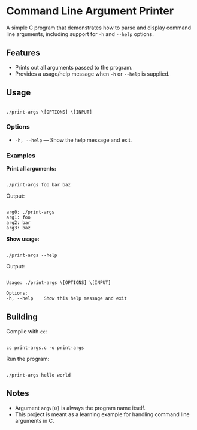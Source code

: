 # Command Line Argument Printer

A simple C program that demonstrates how to parse and display command line arguments, including support for `-h` and `--help` options.

## Features

- Prints out all arguments passed to the program.
- Provides a usage/help message when `-h` or `--help` is supplied.

## Usage

```

./print-args \[OPTIONS] \[INPUT]

```

### Options

- `-h, --help` — Show the help message and exit.

### Examples

**Print all arguments:**

```

./print-args foo bar baz

```

Output:
```

arg0: ./print-args
arg1: foo
arg2: bar
arg3: baz

```

**Show usage:**

```

./print-args --help

```

Output:
```

Usage: ./print-args \[OPTIONS] \[INPUT]

Options:
-h, --help    Show this help message and exit

```

## Building

Compile with `cc`:

```

cc print-args.c -o print-args

```

Run the program:

```

./print-args hello world

```

## Notes

- Argument `argv[0]` is always the program name itself.
- This project is meant as a learning example for handling command line arguments in C.
